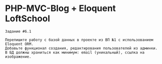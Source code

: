 # PHP-MVC-Blog + Eloquent LoftSchool
    Задание #6.1
   
    Перепишите работу с базой данных в проекте из ВП №1 с использованием Eloquent ORM.
    Добавьте функционал создания, редактирования пользователей из админки.
    В БД должны храниться как минимум: email (уникальный), ссылка на изображение.